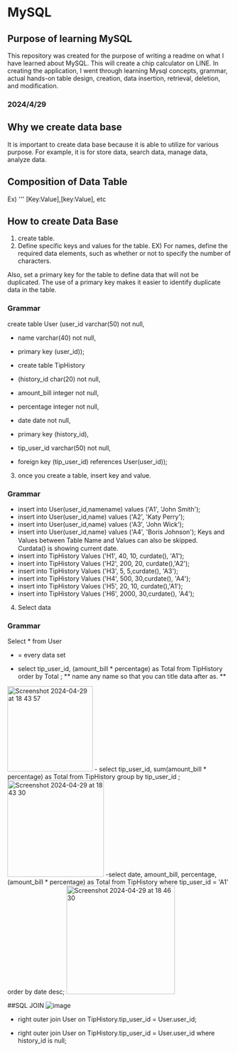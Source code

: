 # MySQL
## Purpose of learning MySQL
This repository was created for the purpose of writing a readme on what I have learned about MySQL.
This will create a chip calculator on LINE. In creating the application, I went through learning Mysql concepts, grammar, actual hands-on table design, creation, data insertion, retrieval, deletion, and modification.
### 2024/4/29
## Why we create data base
It is important to create data base because it is able to utilize for various purpose. For example, it is for store data, search data, manage data, analyze data.
## Composition of Data Table
Ex)
'''
[Key:Value],[key:Value], etc

## How to create Data Base
1. create table.
2. Define specific keys and values for the table.
EX)
For names, define the required data elements, such as whether or not to specify the number of characters.

Also, set a primary key for the table to define data that will not be duplicated. The use of a primary key makes it easier to identify duplicate data in the table.
### Grammar
create table User
(user_id varchar(50) not null,
- name varchar(40) not null,
- primary key (user_id));

- create table TipHistory
- (history_id char(20) not null,
- amount_bill integer not null,
- percentage integer not null,
- date date not null,
- primary key (history_id),
- tip_user_id varchar(50) not null,
- foreign key (tip_user_id) references User(user_id));

3. once you create a table, insert key and value.
### Grammar
- insert into User(user_id,namename) values ('A1', 'John Smith');
- insert into User(user_id,name) values ('A2', 'Katy Perry');
- insert into User(user_id,name) values ('A3', 'John Wick');
- insert into User(user_id,name) values ('A4', 'Boris Johnson');
Keys and Values between Table Name and Values can also be skipped.　Curdata() is showing current date.
- insert into TipHistory Values ('H1', 40, 10, curdate(), 'A1');
- insert into TipHistory Values ('H2', 200, 20, curdate(),'A2');
- insert into TipHistory Values ('H3', 5, 5,curdate(), 'A3');
- insert into TipHistory Values ('H4', 500, 30,curdate(), 'A4');
- insert into TipHistory Values ('H5', 20, 10, curdate(),'A1');
- insert into TipHistory Values ('H6', 2000, 30,curdate(), 'A4');

4. Select data
### Grammar
Select * from User
* = every data set

- select tip_user_id, (amount_bill * percentage) as Total from TipHistory order by Total ;
** name any name so that you can title data after as. **
<img width="192" alt="Screenshot 2024-04-29 at 18 43 57" src="https://github.com/SHOTAiiMURA/MySQL/assets/91776514/53327c76-f9fd-4116-8c32-6dcab598f788">
- select tip_user_id, sum(amount_bill * percentage) as Total from TipHistory group by tip_user_id ;
<img width="217" alt="Screenshot 2024-04-29 at 18 43 30" src="https://github.com/SHOTAiiMURA/MySQL/assets/91776514/17aeda3b-8ada-4766-b687-f281a5b25d46">
-select date, amount_bill, percentage, (amount_bill * percentage) as Total from TipHistory where tip_user_id = 'A1' order by date desc;
<img width="244" alt="Screenshot 2024-04-29 at 18 46 30" src="https://github.com/SHOTAiiMURA/MySQL/assets/91776514/6c55a508-e619-47e6-9a8d-3b57263578ac">

##SQL JOIN
![image](https://github.com/SHOTAiiMURA/MySQL/assets/91776514/75ba4d1b-9aa7-4c9e-aed2-2efd2acf33c3)

- right outer join User on TipHistory.tip_user_id = User.user_id;


- right outer join User on TipHistory.tip_user_id = User.user_id where history_id is null;
